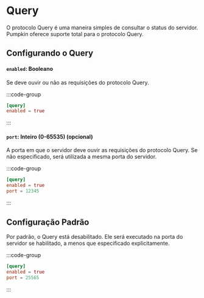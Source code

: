 # Query

O protocolo Query é uma maneira simples de consultar o status do servidor. Pumpkin oferece suporte total para o protocolo Query.

## Configurando o Query

#### `enabled`: Booleano

Se deve ouvir ou não as requisições do protocolo Query.

:::code-group

```toml [features.toml] {2}
[query]
enabled = true
```

:::

#### `port`: Inteiro (0-65535) (opcional)

A porta em que o servidor deve ouvir as requisições do protocolo Query. Se não especificado, será utilizada a mesma porta do servidor.

:::code-group

```toml [features.toml] {3}
[query]
enabled = true
port = 12345
```

:::

## Configuração Padrão

Por padrão, o Query está desabilitado. Ele será executado na porta do servidor se habilitado, a menos que especificado explicitamente.

:::code-group

```toml [features.toml]
[query]
enabled = true
port = 25565
```

:::
